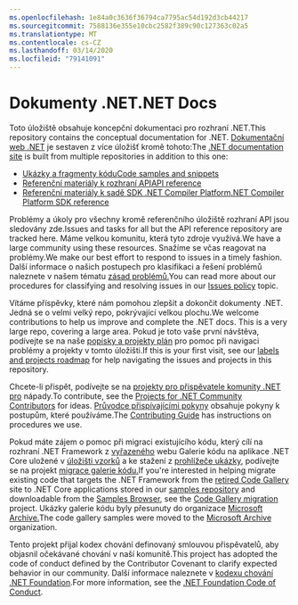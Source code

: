 ```yaml
---
ms.openlocfilehash: 1e84a0c3636f36794ca7795ac54d192d3cb44217
ms.sourcegitcommit: 7588136e355e10cbc2582f389c90c127363c02a5
ms.translationtype: MT
ms.contentlocale: cs-CZ
ms.lasthandoff: 03/14/2020
ms.locfileid: "79141091"
---
```

# <a name="net-docs"></a><span data-ttu-id="5516f-101">Dokumenty .NET</span><span class="sxs-lookup"><span data-stu-id="5516f-101">.NET Docs</span></span>

<span data-ttu-id="5516f-102">Toto úložiště obsahuje koncepční dokumentaci pro rozhraní .NET.</span><span class="sxs-lookup"><span data-stu-id="5516f-102">This repository contains the conceptual documentation for .NET.</span></span> <span data-ttu-id="5516f-103">[Dokumentační web .NET](https://docs.microsoft.com/dotnet) je sestaven z více úložišť kromě tohoto:</span><span class="sxs-lookup"><span data-stu-id="5516f-103">The [.NET documentation site](https://docs.microsoft.com/dotnet) is built from multiple repositories in addition to this one:</span></span>

- [<span data-ttu-id="5516f-104">Ukázky a fragmenty kódu</span><span class="sxs-lookup"><span data-stu-id="5516f-104">Code samples and snippets</span></span>](https://github.com/dotnet/samples)
- [<span data-ttu-id="5516f-105">Referenční materiály k rozhraní API</span><span class="sxs-lookup"><span data-stu-id="5516f-105">API reference</span></span>](https://github.com/dotnet/dotnet-api-docs)
- [<span data-ttu-id="5516f-106">Referenční materiály k sadě SDK .NET Compiler Platform</span><span class="sxs-lookup"><span data-stu-id="5516f-106">.NET Compiler Platform SDK reference</span></span>](https://github.com/dotnet/roslyn-api-docs)

<span data-ttu-id="5516f-107">Problémy a úkoly pro všechny kromě referenčního úložiště rozhraní API jsou sledovány zde.</span><span class="sxs-lookup"><span data-stu-id="5516f-107">Issues and tasks for all but the API reference repository are tracked here.</span></span> <span data-ttu-id="5516f-108">Máme velkou komunitu, která tyto zdroje využívá.</span><span class="sxs-lookup"><span data-stu-id="5516f-108">We have a large community using these resources.</span></span> <span data-ttu-id="5516f-109">Snažíme se včas reagovat na problémy.</span><span class="sxs-lookup"><span data-stu-id="5516f-109">We make our best effort to respond to issues in a timely fashion.</span></span> <span data-ttu-id="5516f-110">Další informace o našich postupech pro klasifikaci a řešení problémů naleznete v našem tématu [zásad problémů.](issues-policy.md)</span><span class="sxs-lookup"><span data-stu-id="5516f-110">You can read more about our procedures for classifying and resolving issues in our [Issues policy](issues-policy.md) topic.</span></span>

<span data-ttu-id="5516f-111">Vítáme příspěvky, které nám pomohou zlepšit a dokončit dokumenty .NET. Jedná se o velmi velký repo, pokrývající velkou plochu.</span><span class="sxs-lookup"><span data-stu-id="5516f-111">We welcome contributions to help us improve and complete the .NET docs. This is a very large repo, covering a large area.</span></span> <span data-ttu-id="5516f-112">Pokud je toto vaše první návštěva, podívejte se na naše [popisky a projekty plán](styleguide/labels-projects.md) pro pomoc při navigaci problémy a projekty v tomto úložišti.</span><span class="sxs-lookup"><span data-stu-id="5516f-112">If this is your first visit, see our [labels and projects roadmap](styleguide/labels-projects.md) for help navigating the issues and projects in this repository.</span></span>

<span data-ttu-id="5516f-113">Chcete-li přispět, podívejte se na [projekty pro přispěvatele komunity .NET pro](https://github.com/dotnet/docs/projects/35) nápady.</span><span class="sxs-lookup"><span data-stu-id="5516f-113">To contribute, see the [Projects for .NET Community Contributors](https://github.com/dotnet/docs/projects/35) for ideas.</span></span> <span data-ttu-id="5516f-114">[Průvodce přispívajícími pokyny](CONTRIBUTING.md) obsahuje pokyny k postupům, které používáme.</span><span class="sxs-lookup"><span data-stu-id="5516f-114">The [Contributing Guide](CONTRIBUTING.md) has instructions on procedures we use.</span></span>

<span data-ttu-id="5516f-115">Pokud máte zájem o pomoc při migraci existujícího kódu, který cílí na rozhraní .NET Framework z [vyřazeného](https://docs.microsoft.com/teamblog/msdn-code-gallery-retired) webu Galerie kódu na aplikace .NET Core uložené v [úložišti vzorků](https://github.com/dotnet/samples) a ke stažení z [prohlížeče ukázky](https://docs.microsoft.com/samples/browse), podívejte se na projekt [migrace galerie kódu.](https://github.com/dotnet/docs/projects/88)</span><span class="sxs-lookup"><span data-stu-id="5516f-115">If you're interested in helping migrate existing code that targets the .NET Framework from the [retired Code Gallery](https://docs.microsoft.com/teamblog/msdn-code-gallery-retired) site to .NET Core applications stored in our [samples repository](https://github.com/dotnet/samples) and downloadable from the [Samples Browser](https://docs.microsoft.com/samples/browse), see the [Code Gallery migration](https://github.com/dotnet/docs/projects/88) project.</span></span> <span data-ttu-id="5516f-116">Ukázky galerie kódu byly přesunuty do organizace [Microsoft Archive.](https://github.com/microsoftarchive?q=msdn-code-gallery)</span><span class="sxs-lookup"><span data-stu-id="5516f-116">The code gallery samples were moved to the [Microsoft Archive](https://github.com/microsoftarchive?q=msdn-code-gallery) organization.</span></span>

<span data-ttu-id="5516f-117">Tento projekt přijal kodex chování definovaný smlouvou přispěvatelů, aby objasnil očekávané chování v naší komunitě.</span><span class="sxs-lookup"><span data-stu-id="5516f-117">This project has adopted the code of conduct defined by the Contributor Covenant to clarify expected behavior in our community.</span></span>
<span data-ttu-id="5516f-118">Další informace naleznete v [kodexu chování .NET Foundation](https://dotnetfoundation.org/code-of-conduct).</span><span class="sxs-lookup"><span data-stu-id="5516f-118">For more information, see the [.NET Foundation Code of Conduct](https://dotnetfoundation.org/code-of-conduct).</span></span>
